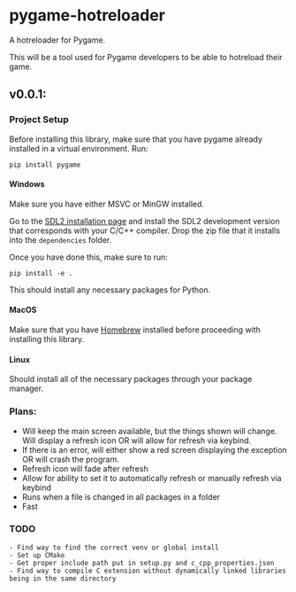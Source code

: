 # pygame-hotreloader

A hotreloader for Pygame.

This will be a tool used for Pygame developers to be able to hotreload their game.

## v0.0.1:

### Project Setup

Before installing this library, make sure that you have pygame already installed in a virtual environment.
Run:
```
pip install pygame
```

#### Windows

Make sure you have either MSVC or MinGW installed.

Go to the [SDL2 installation page](https://github.com/libsdl-org/SDL/releases) and
install the SDL2 development version that corresponds with your C/C++ compiler.
Drop the zip file that it installs into the `dependencies` folder.

Once you have done this, make sure to run:

```
pip install -e .
```

This should install any necessary packages for Python.

#### MacOS

Make sure that you have [Homebrew](https://brew.sh/) installed before proceeding with installing this library.

#### Linux

Should install all of the necessary packages through your package manager.


### Plans:

- Will keep the main screen available, but the things shown will change. Will display a refresh icon OR will allow for refresh via keybind.
- If there is an error, will either show a red screen displaying the exception OR will crash the program.
- Refresh icon will fade after refresh
- Allow for ability to set it to automatically refresh or manually refresh via keybind
- Runs when a file is changed in all packages in a folder
- Fast

### TODO
    - Find way to find the correct venv or global install
    - Set up CMake
    - Get proper include path put in setup.py and c_cpp_properties.json
    - Find way to compile C extension without dynamically linked libraries being in the same directory
    